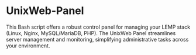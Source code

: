 # UnixWeb-Panel
This Bash script offers a robust control panel for managing your LEMP stack (Linux, Nginx, MySQL/MariaDB, PHP). The UnixWeb Panel streamlines server management and monitoring, simplifying administrative tasks across your environment. 
